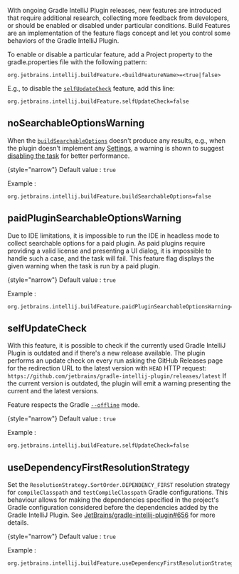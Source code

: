 [//]: # (title: Gradle IntelliJ Plugin – Build Features)

<!-- Copyright 2000-2022 JetBrains s.r.o. and other contributors. Use of this source code is governed by the Apache 2.0 license that can be found in the LICENSE file. -->

With ongoing Gradle IntelliJ Plugin releases, new features are introduced that require additional research, collecting more feedback from developers, or should be enabled or disabled under particular conditions.
Build Features are an implementation of the feature flags concept and let you control some behaviors of the Gradle IntelliJ Plugin.

To enable or disable a particular feature, add a Project property to the <path>gradle.properties</path> file with the following pattern:

```properties
org.jetbrains.intellij.buildFeature.<buildFeatureName>=<true|false>
```

E.g., to disable the [`selfUpdateCheck`](#selfupdatecheck) feature, add this line:

```properties
org.jetbrains.intellij.buildFeature.selfUpdateCheck=false
```


## noSearchableOptionsWarning

When the [`buildSearchableOptions`](tools_gradle_intellij_plugin.md#buildsearchableoptions-task) doesn't produce any results, e.g., when the plugin doesn't implement any [Settings](settings.md), a warning is shown to suggest [disabling the task](tools_gradle_intellij_plugin_faq.md#how-to-disable-building-searchable-options) for better performance.

{style="narrow"}
Default value
: `true`

Example
:
```properties
org.jetbrains.intellij.buildFeature.buildSearchableOptions=false
```


## paidPluginSearchableOptionsWarning

Due to IDE limitations, it is impossible to run the IDE in headless mode to collect searchable options for a paid plugin.
As paid plugins require providing a valid license and presenting a UI dialog, it is impossible to handle such a case, and the task will fail.
This feature flag displays the given warning when the task is run by a paid plugin.

{style="narrow"}
Default value
: `true`

Example
:
```properties
org.jetbrains.intellij.buildFeature.paidPluginSearchableOptionsWarning=false
```


## selfUpdateCheck

With this feature, it is possible to check if the currently used Gradle IntelliJ Plugin is outdated and if there's a new release available.
The plugin performs an update check on every run asking the GitHub Releases page for the redirection URL to the latest version with `HEAD` HTTP request: `https://github.com/jetbrains/gradle-intellij-plugin/releases/latest`
If the current version is outdated, the plugin will emit a warning presenting the current and the latest versions.

Feature respects the Gradle [`--offline`](https://docs.gradle.org/current/userguide/command_line_interface.html#sec:command_line_execution_options) mode.

{style="narrow"}
Default value
: `true`

Example
:
```properties
org.jetbrains.intellij.buildFeature.selfUpdateCheck=false
```


## useDependencyFirstResolutionStrategy

Set the `ResolutionStrategy.SortOrder.DEPENDENCY_FIRST` resolution strategy for `compileClasspath` and `testCompileClasspath` Gradle configurations.
This behaviour allows for making the dependencies specified in the project's Gradle configuration considered before the dependencies added by the Gradle IntelliJ Plugin.
See [JetBrains/gradle-intellij-plugin#656](https://github.com/JetBrains/gradle-intellij-plugin/issues/656) for more details.

{style="narrow"}
Default value
: `true`

Example
:
```properties
org.jetbrains.intellij.buildFeature.useDependencyFirstResolutionStrategy=false
```
